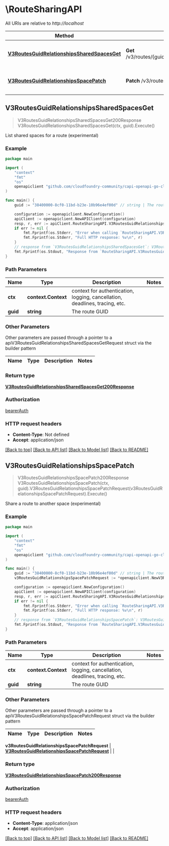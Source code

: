 # \RouteSharingAPI

All URIs are relative to *http://localhost*

Method | HTTP request | Description
------------- | ------------- | -------------
[**V3RoutesGuidRelationshipsSharedSpacesGet**](RouteSharingAPI.md#V3RoutesGuidRelationshipsSharedSpacesGet) | **Get** /v3/routes/{guid}/relationships/shared_spaces | List shared spaces for a route (experimental)
[**V3RoutesGuidRelationshipsSpacePatch**](RouteSharingAPI.md#V3RoutesGuidRelationshipsSpacePatch) | **Patch** /v3/routes/{guid}/relationships/space | Share a route to another space (experimental)



## V3RoutesGuidRelationshipsSharedSpacesGet

> V3RoutesGuidRelationshipsSharedSpacesGet200Response V3RoutesGuidRelationshipsSharedSpacesGet(ctx, guid).Execute()

List shared spaces for a route (experimental)



### Example

```go
package main

import (
	"context"
	"fmt"
	"os"
	openapiclient "github.com/cloudfoundry-community/capi-openapi-go-client/capiclient"
)

func main() {
	guid := "38400000-8cf0-11bd-b23e-10b96e4ef00d" // string | The route GUID

	configuration := openapiclient.NewConfiguration()
	apiClient := openapiclient.NewAPIClient(configuration)
	resp, r, err := apiClient.RouteSharingAPI.V3RoutesGuidRelationshipsSharedSpacesGet(context.Background(), guid).Execute()
	if err != nil {
		fmt.Fprintf(os.Stderr, "Error when calling `RouteSharingAPI.V3RoutesGuidRelationshipsSharedSpacesGet``: %v\n", err)
		fmt.Fprintf(os.Stderr, "Full HTTP response: %v\n", r)
	}
	// response from `V3RoutesGuidRelationshipsSharedSpacesGet`: V3RoutesGuidRelationshipsSharedSpacesGet200Response
	fmt.Fprintf(os.Stdout, "Response from `RouteSharingAPI.V3RoutesGuidRelationshipsSharedSpacesGet`: %v\n", resp)
}
```

### Path Parameters


Name | Type | Description  | Notes
------------- | ------------- | ------------- | -------------
**ctx** | **context.Context** | context for authentication, logging, cancellation, deadlines, tracing, etc.
**guid** | **string** | The route GUID | 

### Other Parameters

Other parameters are passed through a pointer to a apiV3RoutesGuidRelationshipsSharedSpacesGetRequest struct via the builder pattern


Name | Type | Description  | Notes
------------- | ------------- | ------------- | -------------


### Return type

[**V3RoutesGuidRelationshipsSharedSpacesGet200Response**](V3RoutesGuidRelationshipsSharedSpacesGet200Response.md)

### Authorization

[bearerAuth](../README.md#bearerAuth)

### HTTP request headers

- **Content-Type**: Not defined
- **Accept**: application/json

[[Back to top]](#) [[Back to API list]](../README.md#documentation-for-api-endpoints)
[[Back to Model list]](../README.md#documentation-for-models)
[[Back to README]](../README.md)


## V3RoutesGuidRelationshipsSpacePatch

> V3RoutesGuidRelationshipsSpacePatch200Response V3RoutesGuidRelationshipsSpacePatch(ctx, guid).V3RoutesGuidRelationshipsSpacePatchRequest(v3RoutesGuidRelationshipsSpacePatchRequest).Execute()

Share a route to another space (experimental)



### Example

```go
package main

import (
	"context"
	"fmt"
	"os"
	openapiclient "github.com/cloudfoundry-community/capi-openapi-go-client/capiclient"
)

func main() {
	guid := "38400000-8cf0-11bd-b23e-10b96e4ef00d" // string | The route GUID
	v3RoutesGuidRelationshipsSpacePatchRequest := *openapiclient.NewV3RoutesGuidRelationshipsSpacePatchRequest([]openapiclient.V3RoutesGuidRelationshipsSpacePatchRequestDataInner{*openapiclient.NewV3RoutesGuidRelationshipsSpacePatchRequestDataInner("Guid_example")}) // V3RoutesGuidRelationshipsSpacePatchRequest | 

	configuration := openapiclient.NewConfiguration()
	apiClient := openapiclient.NewAPIClient(configuration)
	resp, r, err := apiClient.RouteSharingAPI.V3RoutesGuidRelationshipsSpacePatch(context.Background(), guid).V3RoutesGuidRelationshipsSpacePatchRequest(v3RoutesGuidRelationshipsSpacePatchRequest).Execute()
	if err != nil {
		fmt.Fprintf(os.Stderr, "Error when calling `RouteSharingAPI.V3RoutesGuidRelationshipsSpacePatch``: %v\n", err)
		fmt.Fprintf(os.Stderr, "Full HTTP response: %v\n", r)
	}
	// response from `V3RoutesGuidRelationshipsSpacePatch`: V3RoutesGuidRelationshipsSpacePatch200Response
	fmt.Fprintf(os.Stdout, "Response from `RouteSharingAPI.V3RoutesGuidRelationshipsSpacePatch`: %v\n", resp)
}
```

### Path Parameters


Name | Type | Description  | Notes
------------- | ------------- | ------------- | -------------
**ctx** | **context.Context** | context for authentication, logging, cancellation, deadlines, tracing, etc.
**guid** | **string** | The route GUID | 

### Other Parameters

Other parameters are passed through a pointer to a apiV3RoutesGuidRelationshipsSpacePatchRequest struct via the builder pattern


Name | Type | Description  | Notes
------------- | ------------- | ------------- | -------------

 **v3RoutesGuidRelationshipsSpacePatchRequest** | [**V3RoutesGuidRelationshipsSpacePatchRequest**](V3RoutesGuidRelationshipsSpacePatchRequest.md) |  | 

### Return type

[**V3RoutesGuidRelationshipsSpacePatch200Response**](V3RoutesGuidRelationshipsSpacePatch200Response.md)

### Authorization

[bearerAuth](../README.md#bearerAuth)

### HTTP request headers

- **Content-Type**: application/json
- **Accept**: application/json

[[Back to top]](#) [[Back to API list]](../README.md#documentation-for-api-endpoints)
[[Back to Model list]](../README.md#documentation-for-models)
[[Back to README]](../README.md)

